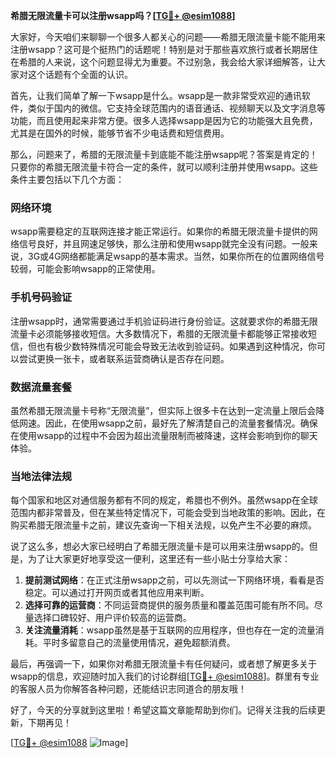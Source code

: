**希腊无限流量卡可以注册wsapp吗？[[TG💪+ @esim1088](https://t.me/s/esim1088)]**

大家好，今天咱们来聊聊一个很多人都关心的问题——希腊无限流量卡能不能用来注册wsapp？这可是个挺热门的话题呢！特别是对于那些喜欢旅行或者长期居住在希腊的人来说，这个问题显得尤为重要。不过别急，我会给大家详细解答，让大家对这个话题有个全面的认识。

首先，让我们简单了解一下wsapp是什么。wsapp是一款非常受欢迎的通讯软件，类似于国内的微信。它支持全球范围内的语音通话、视频聊天以及文字消息等功能，而且使用起来非常方便。很多人选择wsapp是因为它的功能强大且免费，尤其是在国外的时候，能够节省不少电话费和短信费用。

那么，问题来了，希腊的无限流量卡到底能不能注册wsapp呢？答案是肯定的！只要你的希腊无限流量卡符合一定的条件，就可以顺利注册并使用wsapp。这些条件主要包括以下几个方面：

### **网络环境**
wsapp需要稳定的互联网连接才能正常运行。如果你的希腊无限流量卡提供的网络信号良好，并且网速足够快，那么注册和使用wsapp就完全没有问题。一般来说，3G或4G网络都能满足wsapp的基本需求。当然，如果你所在的位置网络信号较弱，可能会影响wsapp的正常使用。

### **手机号码验证**
注册wsapp时，通常需要通过手机验证码进行身份验证。这就要求你的希腊无限流量卡必须能够接收短信。大多数情况下，希腊的无限流量卡都能够正常接收短信，但也有极少数特殊情况可能会导致无法收到验证码。如果遇到这种情况，你可以尝试更换一张卡，或者联系运营商确认是否存在问题。

### **数据流量套餐**
虽然希腊无限流量卡号称“无限流量”，但实际上很多卡在达到一定流量上限后会降低网速。因此，在使用wsapp之前，最好先了解清楚自己的流量套餐情况。确保在使用wsapp的过程中不会因为超出流量限制而被降速，这样会影响到你的聊天体验。

### **当地法律法规**
每个国家和地区对通信服务都有不同的规定，希腊也不例外。虽然wsapp在全球范围内都非常普及，但在某些特定情况下，可能会受到当地政策的影响。因此，在购买希腊无限流量卡之前，建议先查询一下相关法规，以免产生不必要的麻烦。

说了这么多，想必大家已经明白了希腊无限流量卡是可以用来注册wsapp的。但是，为了让大家更好地享受这一便利，这里还有一些小贴士分享给大家：

1. **提前测试网络**：在正式注册wsapp之前，可以先测试一下网络环境，看看是否稳定。可以通过打开网页或者其他应用来判断。
2. **选择可靠的运营商**：不同运营商提供的服务质量和覆盖范围可能有所不同。尽量选择口碑较好、用户评价较高的运营商。
3. **关注流量消耗**：wsapp虽然是基于互联网的应用程序，但也存在一定的流量消耗。平时多留意自己的流量使用情况，避免超额消费。

最后，再强调一下，如果你对希腊无限流量卡有任何疑问，或者想了解更多关于wsapp的信息，欢迎随时加入我们的讨论群组[[TG💪+ @esim1088](https://t.me/s/esim1088)]。群里有专业的客服人员为你解答各种问题，还能结识志同道合的朋友哦！

好了，今天的分享就到这里啦！希望这篇文章能帮助到你们。记得关注我的后续更新，下期再见！

[[TG💪+ @esim1088](https://t.me/s/esim1088) ![Image](https://i.postimg.cc/4NQfJmqS/Snipaste-2025-05-13-00-14-12.png)]